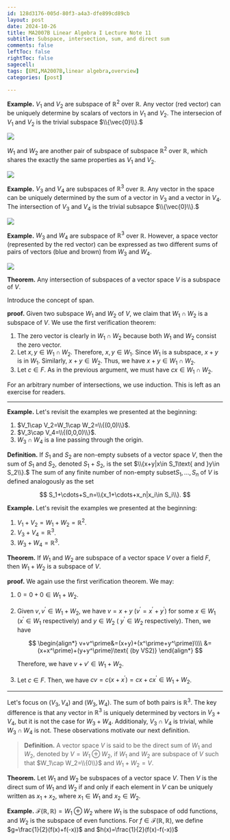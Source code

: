 ```yaml
---
id: 128d3176-005d-80f3-a4a3-dfe899cd89cb
layout: post
date: 2024-10-26
title: MA2007B Linear Algebra I Lecture Note 11
subtitle: Subspace, intersection, sum, and direct sum
comments: false
leftToc: false
rightToc: false
sagecell: 
tags: [EMI,MA2007B,linear algebra,overview]
categories: [post]

---
```


**Example.** $V_1$ and $V_2$ are subspace of $\mathbb{R}^2$ over $\mathbb{R}$. Any vector (red vector) can be uniquely determine by scalars of vectors in $V_1$ and $V_2$. The intersecion of $V_1$ and $V_2$ is the trivial subspace $\\{\vec{0}\\}.$


![](https://junwenwaynepeng.github.io/assets/img/posts/2024-10-26-1.png)


$W_1$ and $W_2$ are another pair of subspace of subspace $\mathbb{R}^2$ over $\mathbb{R}$, which shares the exactly the same properties as $V_1$ and $V_2$.


![](https://junwenwaynepeng.github.io/assets/img/posts/2024-10-26-02.png)


**Example.** $V_3$ and $V_4$ are subspaces of $\mathbb{R}^3$ over $\mathbb{R}$. Any vector in the space can be uniquely determined by the sum of a vector in $V_3$ and a vector in $V_4$. The intersection of $V_3$ and $V_4$ is the trivial subsapce $\\{\vec{0}\\}.$


![](https://junwenwaynepeng.github.io/assets/img/posts/2024-10-26-03.png)


**Example.** $W_3$ and $W_4$ are subspace of $\mathbb{R}^3$ over $\mathbb{R}$. However, a space vector (represented by the red vector) can be expressed as two different sums of pairs of vectors (blue and brown) from $W_3$ and $W_4$.


![](https://junwenwaynepeng.github.io/assets/img/posts/2024-10-26-04.png)


**Theorem.** Any intersection of subspaces of a vector space $V$ is a subspace of $V$.


Introduce the concept of span. 


**proof.** Given two subspace $W_1$ and $W_2$ of $V$, we claim that $W_1\cap W_2$ is a subspace of $V$. We use the first verification theorem:

1. The zero vector is clearly in $W_1\cap W_2$ because both $W_1$ and $W_2$ consist the zero vector.
2. Let $x,y\in W_1\cap W_2$. Therefore, $x,y\in W_1$. Since $W_1$ is a subspace, $x+y$ is in $W_1$. Similarly, $x+y\in W_2$. Thus, we have $x+y\in W_1\cap W_2$.
3. Let $c\in F$. As in the previous argument, we must have $cx\in W_1\cap W_2$.

For an arbitrary number of intersections, we use induction. This is left as an exercise for readers.


---


**Example.** Let's revisit the examples we presented at the beginning:

1. $V_1\cap V_2=W_1\cap W_2=\\{(0,0)\\}$.
2. $V_3\cap V_4=\\{(0,0,0)\\}$.
3. $W_3\cap W_4$ is a line passing through the origin.

**Definition.** If $S_1$ and $S_2$ are non-empty subsets of a vector space $V$, then the sum of $S_1$ and $S_2$, denoted $S_1+S_2$, is the set $\\{x+y|x\in S_1\text{ and }y\in S_2\\}.$ The sum of any finite number of non-empty subset$S_1,\ldots,S_n$ of $V$ is defined analogously as the set


$$
S_1+\cdots+S_n=\\{x_1+\cdots+x_n|x_i\in S_i\\}.
$$


**Example.** Let's revisit the examples we presented at the beginning:

1. $V_1+V_2=W_1+W_2=\mathbb{R}^2$.
2. $V_3+V_4=\mathbb{R}^3$.
3. $W_3+W_4=\mathbb{R}^3$.

**Theorem.** If $W_1$ and $W_2$ are subspace of a vector space $V$ over a field $F$, then $W_1+W_2$ is a subspace of $V$.


**proof.** We again use the first verification theorem. We may:

1. $0=0+0\in W_1+W_2$.
2. Given $v,v^{\prime}\in W_1+W_2$, we have $v=x+y$ ($v^\prime=x^\prime+y^\prime$) for some $x\in W_1$ ($x^\prime\in W_1$ respectively) and $y\in W_2$ ( $y^\prime\in W_2$ respectively). Then, we have

	$$
	\begin{align*}
	v+v^\prime&=(x+y)+(x^\prime+y^\prime)\\\\
	&=(x+x^\prime)+(y+y^\prime)\text{ (by VS2)}
	\end{align*}
	$$


	Therefore, we have $v+v'\in W_1+W_2$.

3. Let $c\in F$. Then, we have $cv=c(x+x^\prime)=cx+cx^\prime\in W_1+W_2$.

---


Let's focus on $(V_3,V_4)$ and $(W_3,W_4)$. The sum of both pairs is $\mathbb{R}^3$. The key difference is that any vector in $\mathbb{R}^3$ is uniquely determined by vectors in $V_3+V_4$, but it is not the case for $W_3+W_4$. Additionaly, $V_3\cap V_4$ is trivial, while $W_3\cap W_4$ is not. These observations motivate our next definition.


> **Definition.** A vector space $V$ is said to be the direct sum of $W_1$ and $W_2$, denoted by $V=W_1\oplus W_2$, if $W_1$ and $W_2$ are subspace of $V$ such that $W_1\cap W_2=\\{0\\}$ and $W_1+W_2=V$.


**Theorem.** Let $W_1$ and $W_2$ be subspaces of a vector space $V$. Then $V$ is the direct sum of $W_1$ and $W_2$ if and only if each element in $V$ can be uniquely written as $x_1+x_2$, where $x_1\in W_1$ and $x_2\in W_2$.


**Example.** $\mathcal{F}(\mathbb{R},\mathbb{R})=W_1\oplus W_2$ where $W_1$ is the subspace of odd functions, and $W_2$ is the subspace of even functions. For $f\in \mathcal{F}(\mathbb{R},\mathbb{R})$, we define $g=\frac{1}{2}(f(x)+f(-x))$ and $h(x)=\frac{1}{2}(f(x)-f(-x))$


## 

